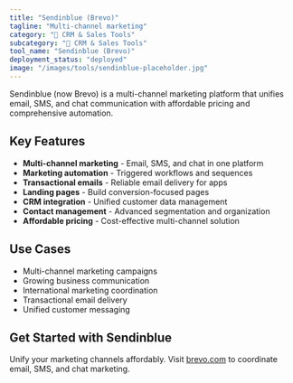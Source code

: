 ```yaml
---
title: "Sendinblue (Brevo)"
tagline: "Multi-channel marketing"
category: "🎯 CRM & Sales Tools"
subcategory: "🎯 CRM & Sales Tools"
tool_name: "Sendinblue (Brevo)"
deployment_status: "deployed"
image: "/images/tools/sendinblue-placeholder.jpg"
---
```

Sendinblue (now Brevo) is a multi-channel marketing platform that unifies email, SMS, and chat communication with affordable pricing and comprehensive automation.

## Key Features

- **Multi-channel marketing** - Email, SMS, and chat in one platform
- **Marketing automation** - Triggered workflows and sequences
- **Transactional emails** - Reliable email delivery for apps
- **Landing pages** - Build conversion-focused pages
- **CRM integration** - Unified customer data management
- **Contact management** - Advanced segmentation and organization
- **Affordable pricing** - Cost-effective multi-channel solution

## Use Cases

- Multi-channel marketing campaigns
- Growing business communication
- International marketing coordination
- Transactional email delivery
- Unified customer messaging

## Get Started with Sendinblue

Unify your marketing channels affordably. Visit [brevo.com](https://www.brevo.com) to coordinate email, SMS, and chat marketing.